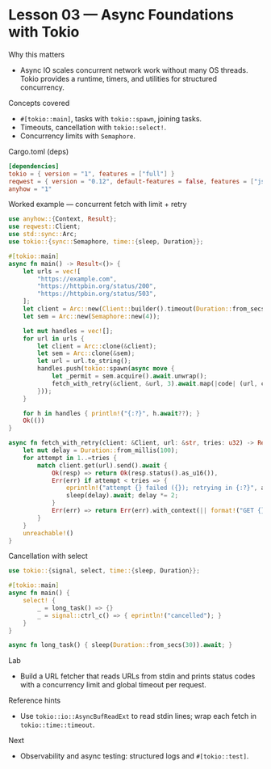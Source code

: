 # Lesson 03 — Async Foundations with Tokio

Why this matters
- Async IO scales concurrent network work without many OS threads. Tokio provides a runtime, timers, and utilities for structured concurrency.

Concepts covered
- `#[tokio::main]`, tasks with `tokio::spawn`, joining tasks.
- Timeouts, cancellation with `tokio::select!`.
- Concurrency limits with `Semaphore`.

Cargo.toml (deps)
```toml
[dependencies]
tokio = { version = "1", features = ["full"] }
reqwest = { version = "0.12", default-features = false, features = ["json", "rustls-tls"] }
anyhow = "1"
``` 

Worked example — concurrent fetch with limit + retry
```rust
use anyhow::{Context, Result};
use reqwest::Client;
use std::sync::Arc;
use tokio::{sync::Semaphore, time::{sleep, Duration}};

#[tokio::main]
async fn main() -> Result<()> {
    let urls = vec![
        "https://example.com", 
        "https://httpbin.org/status/200",
        "https://httpbin.org/status/503",
    ];
    let client = Arc::new(Client::builder().timeout(Duration::from_secs(5)).build()?);
    let sem = Arc::new(Semaphore::new(4));

    let mut handles = vec![];
    for url in urls {
        let client = Arc::clone(&client);
        let sem = Arc::clone(&sem);
        let url = url.to_string();
        handles.push(tokio::spawn(async move {
            let _permit = sem.acquire().await.unwrap();
            fetch_with_retry(&client, &url, 3).await.map(|code| (url, code))
        }));
    }

    for h in handles { println!("{:?}", h.await??); }
    Ok(())
}

async fn fetch_with_retry(client: &Client, url: &str, tries: u32) -> Result<u16> {
    let mut delay = Duration::from_millis(100);
    for attempt in 1..=tries {
        match client.get(url).send().await {
            Ok(resp) => return Ok(resp.status().as_u16()),
            Err(err) if attempt < tries => {
                eprintln!("attempt {} failed ({}); retrying in {:?}", attempt, err, delay);
                sleep(delay).await; delay *= 2;
            }
            Err(err) => return Err(err).with_context(|| format!("GET {} failed after {} tries", url, tries)),
        }
    }
    unreachable!()
}
```

Cancellation with select
```rust
use tokio::{signal, select, time::{sleep, Duration}};

#[tokio::main]
async fn main() {
    select! {
        _ = long_task() => {}
        _ = signal::ctrl_c() => { eprintln!("cancelled"); }
    }
}

async fn long_task() { sleep(Duration::from_secs(30)).await; }
```

Lab
- Build a URL fetcher that reads URLs from stdin and prints status codes with a concurrency limit and global timeout per request.

Reference hints
- Use `tokio::io::AsyncBufReadExt` to read stdin lines; wrap each fetch in `tokio::time::timeout`.

Next
- Observability and async testing: structured logs and `#[tokio::test]`.


